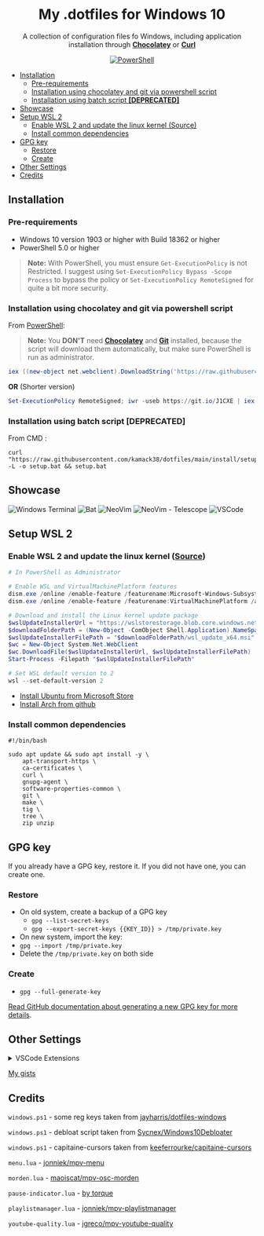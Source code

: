 <h1 align="center">My .dotfiles for Windows 10</h1>

<div align="center">

A collection of configuration files fo Windows, including application installation through [**Chocolatey**](https://chocolatey.org/) or [**Curl**](https://curl.se/)

[![PowerShell](https://img.shields.io/badge/Made%20with%20PowerShell-568ef7.svg?style=for-the-badge&logo=PowerShell&logoColor=white)](https://github.com/PowerShell/PowerShell)

</div>

<!-- TOC -->

- [Installation](#installation)
  - [Pre-requirements](#pre-requirements)
  - [Installation using chocolatey and git via powershell script](#installation-using-chocolatey-and-git-via-powershell-script)
  - [Installation using batch script **[DEPRECATED]**](#installation-using-batch-script-deprecated)
- [Showcase](#showcase)
- [Setup WSL 2](#setup-wsl-2)
  - [Enable WSL 2 and update the linux kernel (Source)](#enable-wsl-2-and-update-the-linux-kernel-source)
  - [Install common dependencies](#install-common-dependencies)
- [GPG key](#gpg-key)
  - [Restore](#restore)
  - [Create](#create)
- [Other Settings](#other-settings)
- [Credits](#credits)

<!-- /TOC -->

## Installation

### Pre-requirements

- Windows 10 version 1903 or higher with Build 18362 or higher
- PowerShell 5.0 or higher

> **Note:** With PowerShell, you must ensure `Get-ExecutionPolicy` is not Restricted. I suggest using `Set-ExecutionPolicy Bypass -Scope Process` to bypass the policy or `Set-ExecutionPolicy RemoteSigned` for quite a bit more security.

### Installation using chocolatey and git via powershell script

From [PowerShell](https://docs.microsoft.com/en-us/powershell/):

> **Note:** You **DON'T** need [**Chocolatey**](https://chocolatey.org/) and [**Git**](https://git-scm.com/) installed, because the script will download them automatically, but make sure PowerShell is run as administrator.

```powershell
iex ((new-object net.webclient).DownloadString('https://raw.githubusercontent.com/kamack38/dotfiles/main/install/install.ps1'))
```

**OR** (Shorter version)

```powershell
Set-ExecutionPolicy RemoteSigned; iwr -useb https://git.io/J1CXE | iex
```

### Installation using batch script **[DEPRECATED]**

From CMD :

```batch
curl "https://raw.githubusercontent.com/kamack38/dotfiles/main/install/setup.bat" -L -o setup.bat && setup.bat
```

## Showcase

![Windows Terminal](../Pictures/Showcase/Windows-Terminal-Showcase.png)
![Bat](../Pictures/Showcase/Bat-Showcase.png)
![NeoVim](../Pictures/Showcase/NeoVim-Showcase.png)
![NeoVim - Telescope](../Pictures/Showcase/NeoVim-Showcase-Telescope.png)
![VSCode](../Pictures/Showcase/VSCode-Showcase.png)

## Setup WSL 2

### Enable WSL 2 and update the linux kernel ([Source](https://docs.microsoft.com/en-us/windows/wsl/install-win10))

```powershell
# In PowerShell as Administrator

# Enable WSL and VirtualMachinePlatform features
dism.exe /online /enable-feature /featurename:Microsoft-Windows-Subsystem-Linux /all /norestart
dism.exe /online /enable-feature /featurename:VirtualMachinePlatform /all /norestart

# Download and install the Linux kernel update package
$wslUpdateInstallerUrl = "https://wslstorestorage.blob.core.windows.net/wslblob/wsl_update_x64.msi"
$downloadFolderPath = (New-Object -ComObject Shell.Application).NameSpace('shell:Downloads').Self.Path
$wslUpdateInstallerFilePath = "$downloadFolderPath/wsl_update_x64.msi"
$wc = New-Object System.Net.WebClient
$wc.DownloadFile($wslUpdateInstallerUrl, $wslUpdateInstallerFilePath)
Start-Process -Filepath "$wslUpdateInstallerFilePath"

# Set WSL default version to 2
wsl --set-default-version 2
```

- [Install Ubuntu from Microsoft Store](https://www.microsoft.com/pl-pl/p/ubuntu/9nblggh4msv6)
- [Install Arch from github](https://github.com/yuk7/ArchWSL)

### Install common dependencies

```shell script
#!/bin/bash

sudo apt update && sudo apt install -y \
    apt-transport-https \
    ca-certificates \
    curl \
    gnupg-agent \
    software-properties-common \
    git \
    make \
    tig \
    tree \
    zip unzip
```

## GPG key

If you already have a GPG key, restore it. If you did not have one, you can create one.

### Restore

- On old system, create a backup of a GPG key
  - `gpg --list-secret-keys`
  - `gpg --export-secret-keys {{KEY_ID}} > /tmp/private.key`
- On new system, import the key:
- `gpg --import /tmp/private.key`
- Delete the `/tmp/private.key` on both side

### Create

- `gpg --full-generate-key`

[Read GitHub documentation about generating a new GPG key for more details](https://docs.github.com/en/github/authenticating-to-github/generating-a-new-gpg-key).

## Other Settings

<details>
  <summary>
      VSCode Extensions
  </summary>
  <ul>
      <li><a href="https://marketplace.visualstudio.com/items?itemName=aaron-bond.better-comments">aaron-bond.better-comments</a></li>
      <li><a href="https://marketplace.visualstudio.com/items?itemName=akamud.vscode-caniuse">akamud.vscode-caniuse</a></li>
      <li><a href="https://marketplace.visualstudio.com/items?itemName=akamud.vscode-theme-onedark">akamud.vscode-theme-onedark</a></li>
      <li><a href="https://marketplace.visualstudio.com/items?itemName=aster.vscode-subtitles">aster.vscode-subtitles</a></li>
      <li><a href="https://marketplace.visualstudio.com/items?itemName=austin.code-gnu-global">austin.code-gnu-global</a></li>
      <li><a href="https://marketplace.visualstudio.com/items?itemName=bagetx.inf">bagetx.inf</a></li>
      <li><a href="https://marketplace.visualstudio.com/items?itemName=bierner.emojisense">bierner.emojisense</a></li>
      <li><a href="https://marketplace.visualstudio.com/items?itemName=bierner.markdown-preview-github-styles">bierner.markdown-preview-github-styles</a></li>
      <li><a href="https://marketplace.visualstudio.com/items?itemName=bungcip.better-toml">bungcip.better-toml</a></li>
      <li><a href="https://marketplace.visualstudio.com/items?itemName=christian-kohler.npm-intellisense">christian-kohler.npm-intellisense</a></li>
      <li><a href="https://marketplace.visualstudio.com/items?itemName=christian-kohler.path-intellisense">christian-kohler.path-intellisense</a></li>
      <li><a href="https://marketplace.visualstudio.com/items?itemName=chunsen.bracket-select">chunsen.bracket-select</a></li>
      <li><a href="https://marketplace.visualstudio.com/items?itemName=cschlosser.doxdocgen">cschlosser.doxdocgen</a></li>
      <li><a href="https://marketplace.visualstudio.com/items?itemName=DavidAnson.vscode-markdownlint">DavidAnson.vscode-markdownlint</a></li>
      <li><a href="https://marketplace.visualstudio.com/items?itemName=dbaeumer.vscode-eslint">dbaeumer.vscode-eslint</a></li>
      <li><a href="https://marketplace.visualstudio.com/items?itemName=dirt-lxiv.language-csgo-cfg">dirt-lxiv.language-csgo-cfg</a></li>
      <li><a href="https://marketplace.visualstudio.com/items?itemName=dkundel.vscode-npm-source">dkundel.vscode-npm-source</a></li>
      <li><a href="https://marketplace.visualstudio.com/items?itemName=DotJoshJohnson.xml">DotJoshJohnson.xml</a></li>
      <li><a href="https://marketplace.visualstudio.com/items?itemName=dsznajder.es7-react-js-snippets">dsznajder.es7-react-js-snippets</a></li>
      <li><a href="https://marketplace.visualstudio.com/items?itemName=eamodio.gitlens">eamodio.gitlens</a></li>
      <li><a href="https://marketplace.visualstudio.com/items?itemName=ecmel.vscode-html-css">ecmel.vscode-html-css</a></li>
      <li><a href="https://marketplace.visualstudio.com/items?itemName=eg2.vscode-npm-script">eg2.vscode-npm-script</a></li>
      <li><a href="https://marketplace.visualstudio.com/items?itemName=enkia.tokyo-night">enkia.tokyo-night</a></li>
      <li><a href="https://marketplace.visualstudio.com/items?itemName=Equinusocio.vsc-community-material-theme">Equinusocio.vsc-community-material-theme</a></li>
      <li><a href="https://marketplace.visualstudio.com/items?itemName=Equinusocio.vsc-material-theme">Equinusocio.vsc-material-theme</a></li>
      <li><a href="https://marketplace.visualstudio.com/items?itemName=equinusocio.vsc-material-theme-icons">equinusocio.vsc-material-theme-icons</a></li>
      <li><a href="https://marketplace.visualstudio.com/items?itemName=esbenp.prettier-vscode">esbenp.prettier-vscode</a></li>
      <li><a href="https://marketplace.visualstudio.com/items?itemName=firefox-devtools.vscode-firefox-debug">firefox-devtools.vscode-firefox-debug</a></li>
      <li><a href="https://marketplace.visualstudio.com/items?itemName=formulahendry.code-runner">formulahendry.code-runner</a></li>
      <li><a href="https://marketplace.visualstudio.com/items?itemName=foxundermoon.shell-format">foxundermoon.shell-format</a></li>
      <li><a href="https://marketplace.visualstudio.com/items?itemName=GEEKiDoS.vdf">GEEKiDoS.vdf</a></li>
      <li><a href="https://marketplace.visualstudio.com/items?itemName=GitHub.github-vscode-theme">GitHub.github-vscode-theme</a></li>
      <li><a href="https://marketplace.visualstudio.com/items?itemName=GitHub.vscode-pull-request-github">GitHub.vscode-pull-request-github</a></li>
      <li><a href="https://marketplace.visualstudio.com/items?itemName=GrapeCity.gc-excelviewer">GrapeCity.gc-excelviewer</a></li>
      <li><a href="https://marketplace.visualstudio.com/items?itemName=humao.rest-client">humao.rest-client</a></li>
      <li><a href="https://marketplace.visualstudio.com/items?itemName=Hyeon.c-math-viewer">Hyeon.c-math-viewer</a></li>
      <li><a href="https://marketplace.visualstudio.com/items?itemName=icrawl.discord-vscode">icrawl.discord-vscode</a></li>
      <li><a href="https://marketplace.visualstudio.com/items?itemName=ionutvmi.reg">ionutvmi.reg</a></li>
      <li><a href="https://marketplace.visualstudio.com/items?itemName=jeff-hykin.better-cpp-syntax">jeff-hykin.better-cpp-syntax</a></li>
      <li><a href="https://marketplace.visualstudio.com/items?itemName=keyring.Lua">keyring.Lua</a></li>
      <li><a href="https://marketplace.visualstudio.com/items?itemName=Kp.discord-js-snippets">Kp.discord-js-snippets</a></li>
      <li><a href="https://marketplace.visualstudio.com/items?itemName=liximomo.sftp">liximomo.sftp</a></li>
      <li><a href="https://marketplace.visualstudio.com/items?itemName=lukasz-wronski.ftp-sync">lukasz-wronski.ftp-sync</a></li>
      <li><a href="https://marketplace.visualstudio.com/items?itemName=mammothb.gnuplot">mammothb.gnuplot</a></li>
      <li><a href="https://marketplace.visualstudio.com/items?itemName=mgmcdermott.vscode-language-babel">mgmcdermott.vscode-language-babel</a></li>
      <li><a href="https://marketplace.visualstudio.com/items?itemName=mikestead.dotenv">mikestead.dotenv</a></li>
      <li><a href="https://marketplace.visualstudio.com/items?itemName=mkaufman.HTMLHint">mkaufman.HTMLHint</a></li>
      <li><a href="https://marketplace.visualstudio.com/items?itemName=mrmlnc.vscode-apache">mrmlnc.vscode-apache</a></li>
      <li><a href="https://marketplace.visualstudio.com/items?itemName=ms-azuretools.vscode-docker">ms-azuretools.vscode-docker</a></li>
      <li><a href="https://marketplace.visualstudio.com/items?itemName=ms-python.python">ms-python.python</a></li>
      <li><a href="https://marketplace.visualstudio.com/items?itemName=ms-python.vscode-pylance">ms-python.vscode-pylance</a></li>
      <li><a href="https://marketplace.visualstudio.com/items?itemName=ms-toolsai.jupyter">ms-toolsai.jupyter</a></li>
      <li><a href="https://marketplace.visualstudio.com/items?itemName=ms-toolsai.jupyter-keymap">ms-toolsai.jupyter-keymap</a></li>
      <li><a href="https://marketplace.visualstudio.com/items?itemName=ms-toolsai.jupyter-renderers">ms-toolsai.jupyter-renderers</a></li>
      <li><a href="https://marketplace.visualstudio.com/items?itemName=ms-vscode-remote.remote-containers">ms-vscode-remote.remote-containers</a></li>
      <li><a href="https://marketplace.visualstudio.com/items?itemName=ms-vscode-remote.remote-ssh">ms-vscode-remote.remote-ssh</a></li>
      <li><a href="https://marketplace.visualstudio.com/items?itemName=ms-vscode-remote.remote-ssh-edit">ms-vscode-remote.remote-ssh-edit</a></li>
      <li><a href="https://marketplace.visualstudio.com/items?itemName=ms-vscode-remote.remote-wsl">ms-vscode-remote.remote-wsl</a></li>
      <li><a href="https://marketplace.visualstudio.com/items?itemName=ms-vscode-remote.vscode-remote-extensionpack">ms-vscode-remote.vscode-remote-extensionpack</a></li>
      <li><a href="https://marketplace.visualstudio.com/items?itemName=ms-vscode.cmake-tools">ms-vscode.cmake-tools</a></li>
      <li><a href="https://marketplace.visualstudio.com/items?itemName=ms-vscode.cpptools">ms-vscode.cpptools</a></li>
      <li><a href="https://marketplace.visualstudio.com/items?itemName=ms-vscode.hexeditor">ms-vscode.hexeditor</a></li>
      <li><a href="https://marketplace.visualstudio.com/items?itemName=ms-vscode.powershell">ms-vscode.powershell</a></li>
      <li><a href="https://marketplace.visualstudio.com/items?itemName=ms-vscode.vscode-typescript-next">ms-vscode.vscode-typescript-next</a></li>
      <li><a href="https://marketplace.visualstudio.com/items?itemName=ms-vsliveshare.vsliveshare">ms-vsliveshare.vsliveshare</a></li>
      <li><a href="https://marketplace.visualstudio.com/items?itemName=ms-vsliveshare.vsliveshare-audio">ms-vsliveshare.vsliveshare-audio</a></li>
      <li><a href="https://marketplace.visualstudio.com/items?itemName=mtxr.sqltools">mtxr.sqltools</a></li>
      <li><a href="https://marketplace.visualstudio.com/items?itemName=mutantdino.resourcemonitor">mutantdino.resourcemonitor</a></li>
      <li><a href="https://marketplace.visualstudio.com/items?itemName=patbenatar.advanced-new-file">patbenatar.advanced-new-file</a></li>
      <li><a href="https://marketplace.visualstudio.com/items?itemName=philnash.ngrok-for-vscode">philnash.ngrok-for-vscode</a></li>
      <li><a href="https://marketplace.visualstudio.com/items?itemName=PKief.material-icon-theme">PKief.material-icon-theme</a></li>
      <li><a href="https://marketplace.visualstudio.com/items?itemName=pranaygp.vscode-css-peek">pranaygp.vscode-css-peek</a></li>
      <li><a href="https://marketplace.visualstudio.com/items?itemName=redhat.vscode-yaml">redhat.vscode-yaml</a></li>
      <li><a href="https://marketplace.visualstudio.com/items?itemName=richie5um2.vscode-sort-json">richie5um2.vscode-sort-json</a></li>
      <li><a href="https://marketplace.visualstudio.com/items?itemName=ritwickdey.live-sass">ritwickdey.live-sass</a></li>
      <li><a href="https://marketplace.visualstudio.com/items?itemName=ritwickdey.LiveServer">ritwickdey.LiveServer</a></li>
      <li><a href="https://marketplace.visualstudio.com/items?itemName=SamuelCharpentier.remove-non-ascii-chars">SamuelCharpentier.remove-non-ascii-chars</a></li>
      <li><a href="https://marketplace.visualstudio.com/items?itemName=shd101wyy.markdown-preview-enhanced">shd101wyy.markdown-preview-enhanced</a></li>
      <li><a href="https://marketplace.visualstudio.com/items?itemName=slevesque.vscode-autohotkey">slevesque.vscode-autohotkey</a></li>
      <li><a href="https://marketplace.visualstudio.com/items?itemName=SPGoding.datapack-language-server">SPGoding.datapack-language-server</a></li>
      <li><a href="https://marketplace.visualstudio.com/items?itemName=streetsidesoftware.code-spell-checker">streetsidesoftware.code-spell-checker</a></li>
      <li><a href="https://marketplace.visualstudio.com/items?itemName=streetsidesoftware.code-spell-checker-polish">streetsidesoftware.code-spell-checker-polish</a></li>
      <li><a href="https://marketplace.visualstudio.com/items?itemName=sumneko.lua">sumneko.lua</a></li>
      <li><a href="https://marketplace.visualstudio.com/items?itemName=syler.sass-indented">syler.sass-indented</a></li>
      <li><a href="https://marketplace.visualstudio.com/items?itemName=TabNine.tabnine-vscode">TabNine.tabnine-vscode</a></li>
      <li><a href="https://marketplace.visualstudio.com/items?itemName=thomanq.math-snippets">thomanq.math-snippets</a></li>
      <li><a href="https://marketplace.visualstudio.com/items?itemName=tomoki1207.pdf">tomoki1207.pdf</a></li>
      <li><a href="https://marketplace.visualstudio.com/items?itemName=twxs.cmake">twxs.cmake</a></li>
      <li><a href="https://marketplace.visualstudio.com/items?itemName=Tyriar.luna-paint">Tyriar.luna-paint</a></li>
      <li><a href="https://marketplace.visualstudio.com/items?itemName=vincaslt.highlight-matching-tag">vincaslt.highlight-matching-tag</a></li>
      <li><a href="https://marketplace.visualstudio.com/items?itemName=VisualStudioExptTeam.vscodeintellicode">VisualStudioExptTeam.vscodeintellicode</a></li>
      <li><a href="https://marketplace.visualstudio.com/items?itemName=vscode-icons-team.vscode-icons">vscode-icons-team.vscode-icons</a></li>
      <li><a href="https://marketplace.visualstudio.com/items?itemName=WakaTime.vscode-wakatime">WakaTime.vscode-wakatime</a></li>
      <li><a href="https://marketplace.visualstudio.com/items?itemName=WallabyJs.quokka-vscode">WallabyJs.quokka-vscode</a></li>
      <li><a href="https://marketplace.visualstudio.com/items?itemName=WallabyJs.wallaby-vscode">WallabyJs.wallaby-vscode</a></li>
      <li><a href="https://marketplace.visualstudio.com/items?itemName=wix.vscode-import-cost">wix.vscode-import-cost</a></li>
      <li><a href="https://marketplace.visualstudio.com/items?itemName=wmanth.jar-viewer">wmanth.jar-viewer</a></li>
      <li><a href="https://marketplace.visualstudio.com/items?itemName=xabikos.JavaScriptSnippets">xabikos.JavaScriptSnippets</a></li>
      <li><a href="https://marketplace.visualstudio.com/items?itemName=xyz.plsql-language">xyz.plsql-language</a></li>
      <li><a href="https://marketplace.visualstudio.com/items?itemName=yzhang.markdown-all-in-one">yzhang.markdown-all-in-one</a></li>
      <li><a href="https://marketplace.visualstudio.com/items?itemName=zhuangtongfa.material-theme">zhuangtongfa.material-theme</a></li>
  </ul>
</details>

[My gists](https://gist.github.com/kamack38)

## Credits

`windows.ps1` - some reg keys taken from [jayharris/dotfiles-windows](https://github.com/jayharris/dotfiles-windows/blob/master/windows.ps1)

`windows.ps1` - debloat script taken from [Sycnex/Windows10Debloater](https://github.com/Sycnex/Windows10Debloater/blob/master/Windows10SysPrepDebloater.ps1)

`windows.ps1` - capitaine-cursors taken from [keeferrourke/capitaine-cursors](https://github.com/keeferrourke/capitaine-cursors)

`menu.lua` - [jonniek/mpv-menu](https://github.com/jonniek/mpv-menu)

`morden.lua` - [maoiscat/mpv-osc-morden](https://github.com/maoiscat/mpv-osc-morden)

`pause-indicator.lua` - [by torque](https://gist.github.com/torque/9dbc69543118347d2e5f43239a7e609a)

`playlistmanager.lua` - [jonniek/mpv-playlistmanager](https://github.com/jonniek/mpv-playlistmanager)

`youtube-quality.lua` - [jgreco/mpv-youtube-quality](https://github.com/jgreco/mpv-youtube-quality)
